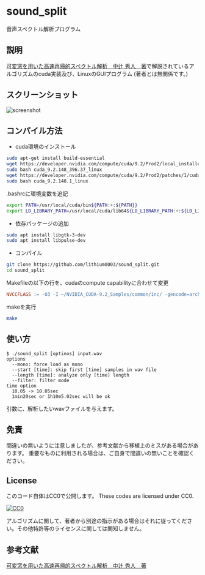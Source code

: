 # sound_split
音声スペクトル解析プログラム

## 説明
[可変窓を用いた高速再帰的スペクトル解析　中辻 秀人　著][ref1]で解説されているアルゴリズムのcuda実装及び、LinuxのGUIプログラム
(著者とは無関係です。)

## スクリーンショット
![screenshot](https://raw.githubusercontent.com/lithium0003/sound_split/docs/images/screen1.png "screenshot")

## コンパイル方法
+ cuda環境のインストール

```bash
sudo apt-get install build-essential
wget https://developer.nvidia.com/compute/cuda/9.2/Prod2/local_installers/cuda_9.2.148_396.37_linux
sudo bash cuda_9.2.148_396.37_linux
wget https://developer.nvidia.com/compute/cuda/9.2/Prod2/patches/1/cuda_9.2.148.1_linux
sudo bash cuda_9.2.148.1_linux
```

.bashrcに環境変数を追記

```bash
export PATH=/usr/local/cuda/bin${PATH:+:${PATH}}
export LD_LIBRARY_PATH=/usr/local/cuda/lib64${LD_LIBRARY_PATH:+:${LD_LIBRARY_PATH}}
```

+ 依存パッケージの追加

```bash
sudo apt install libgtk-3-dev
sudo apt install libpulse-dev
```

+ コンパイル

```bash
git clone https://github.com/lithium0003/sound_split.git
cd sound_split
```

Makefileの以下の行を、cudaのcompute capabilityに合わせて変更

```Makefile
NVCCFLAGS := -O3 -I ~/NVIDIA_CUDA-9.2_Samples/common/inc/ -gencode=arch=compute_61,code=sm_61
```

makeを実行

```bash
make
```

## 使い方
```shell-session
$ ./sound_split [optinos] input.wav
options
  --mono: force load as mono
  --start [time]: skip first [time] samples in wav file
  --length [time]: analyze only [time] length
  --filter: filter mode
time option
  10.05 -> 10.05sec
  1min20sec or 1h10m5.02sec will be ok
```

引数に、解析したいwavファイルを与えます。


## 免責
間違いの無いように注意しましたが、参考文献から移植上のミスがある場合があります。
重要なものに利用される場合は、ご自身で間違いの無いことを確認ください。

## License
このコード自体はCC0で公開します。
These codes are licensed under CC0.

[![CC0](http://i.creativecommons.org/p/zero/1.0/88x31.png "CC0")](http://creativecommons.org/publicdomain/zero/1.0/deed.en)

アルゴリズムに関して、著者から別途の指示がある場合はそれに従ってください。その他特許等のライセンスに関しては関知しません。

## 参考文献
[可変窓を用いた高速再帰的スペクトル解析　中辻 秀人　著][ref1]

[ref1]:https://www.amazon.co.jp/dp/4862238378
